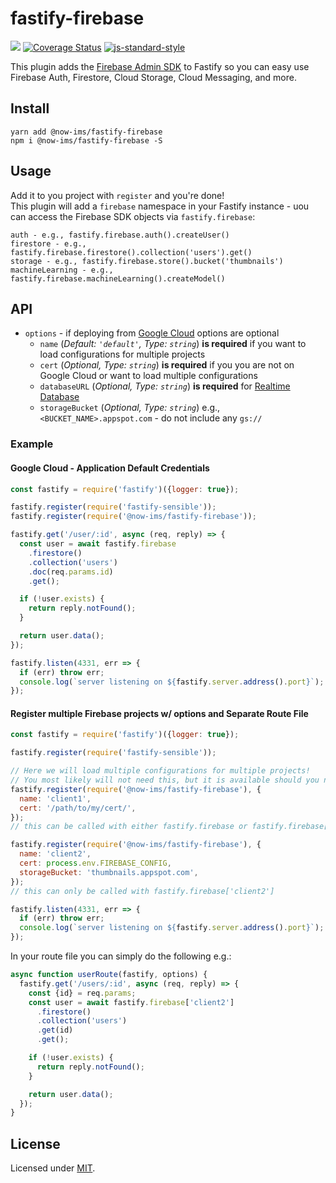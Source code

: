 # fastify-firebase

![](https://github.com/now-ims/fastify-firebase/workflows/ci/badge.svg)
[![Coverage Status](https://coveralls.io/repos/github/now-ims/fastify-firebase/badge.svg?branch=master)](https://coveralls.io/github/now-ims/fastify-firebase?branch=master)
[![js-standard-style](https://img.shields.io/badge/code%20style-standard-brightgreen.svg?style=flat)](http://standardjs.com/)

This plugin adds the [Firebase Admin SDK](https://firebase.google.com/docs/admin/setup) to Fastify so you can easy use Firebase Auth, Firestore, Cloud Storage, Cloud Messaging, and more.

## Install

```
yarn add @now-ims/fastify-firebase
npm i @now-ims/fastify-firebase -S
```

## Usage

Add it to you project with `register` and you're done!  
This plugin will add a `firebase` namespace in your Fastify instance - uou can access the Firebase SDK objects via `fastify.firebase`:

```
auth - e.g., fastify.firebase.auth().createUser()
firestore - e.g., fastify.firebase.firestore().collection('users').get()
storage - e.g., fastify.firebase.store().bucket('thumbnails')
machineLearning - e.g., fastify.firebase.machineLearning().createModel()
```

## API

- `options` - if deploying from [Google Cloud](https://cloud.google.com) options are optional
  - `name` (_Default: `'default'`, Type: `string`_) **is required** if you want to load configurations for multiple projects
  - `cert` (_Optional, Type: `string`_) **is required** if you you are not on Google Cloud or want to load multiple configurations
  - `databaseURL` (_Optional, Type: `string`_) **is required** for [Realtime Database](https://firebase.google.com/docs/database/admin/start)
  - `storageBucket` (_Optional, Type: `string`_) e.g., `<BUCKET_NAME>.appspot.com` - do not include any `gs://`

### Example

#### Google Cloud - Application Default Credentials

```js
const fastify = require('fastify')({logger: true});

fastify.register(require('fastify-sensible'));
fastify.register(require('@now-ims/fastify-firebase'));

fastify.get('/user/:id', async (req, reply) => {
  const user = await fastify.firebase
    .firestore()
    .collection('users')
    .doc(req.params.id)
    .get();

  if (!user.exists) {
    return reply.notFound();
  }

  return user.data();
});

fastify.listen(4331, err => {
  if (err) throw err;
  console.log(`server listening on ${fastify.server.address().port}`);
});
```

#### Register multiple Firebase projects w/ options and Separate Route File

```js
const fastify = require('fastify')({logger: true});

fastify.register(require('fastify-sensible'));

// Here we will load multiple configurations for multiple projects!
// You most likely will not need this, but it is available should you need it.
fastify.register(require('@now-ims/fastify-firebase'), {
  name: 'client1',
  cert: '/path/to/my/cert/',
});
// this can be called with either fastify.firebase or fastify.firebase['client1']

fastify.register(require('@now-ims/fastify-firebase'), {
  name: 'client2',
  cert: process.env.FIREBASE_CONFIG,
  storageBucket: 'thumbnails.appspot.com',
});
// this can only be called with fastify.firebase['client2']

fastify.listen(4331, err => {
  if (err) throw err;
  console.log(`server listening on ${fastify.server.address().port}`);
});
```

In your route file you can simply do the following e.g.:

```js
async function userRoute(fastify, options) {
  fastify.get('/users/:id', async (req, reply) => {
    const {id} = req.params;
    const user = await fastify.firebase['client2']
      .firestore()
      .collection('users')
      .get(id)
      .get();

    if (!user.exists) {
      return reply.notFound();
    }

    return user.data();
  });
}
```

## License

Licensed under [MIT](./LICENSE).
